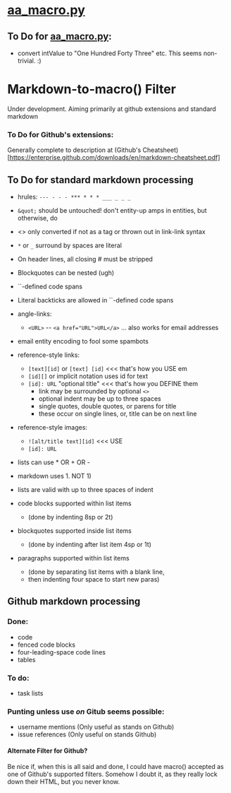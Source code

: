 # [aa_macro.py](aa_macro.py)

## To Do for [aa_macro.py](aa_macro.py):

 * convert intValue to "One Hundred Forty Three" etc. This seems non-trivial. :)

# Markdown-to-macro\(\) Filter

Under development. Aiming primarily at github extensions and standard markdown

### To Do for Github's extensions:

Generally complete to description at (Github's Cheatsheet)[https://enterprise.github.com/downloads/en/markdown-cheatsheet.pdf]

## To Do for standard markdown processing

* hrules: `--- - - - *** * * * ___ _ _ _`
* `&quot;` should be untouched! don't entity-up amps in entities, but otherwise, do
* <> only converted if not as a tag or thrown out in link-link syntax
* `*` or `_` surround by spaces are literal
* On header lines, all closing # must be stripped
* Blockquotes can be nested (ugh)
* \`\`-defined code spans
* Literal backticks are allowed in \`\`-defined code spans
* angle-links:
  *	`<URL>` -- `<a href="URL">URL</a>` ... also works for email addresses
* email entity encoding to fool some spambots
* reference-style links:
  * `[text][id]` or `[text] [id]`   <<< that's how you USE em
  * `[id][]`                          or implicit notation uses id for text
  * `[id]: URL` "optional title" <<< that's how you DEFINE them
    * link may be surrounded by optional `<>`
    * optional indent may be up to three spaces
    * single quotes, double quotes, or parens for title
    * these occur on single lines, or, title can be on next line

* reference-style images:
  * `![alt/title text][id]`     <<< USE
  * `[id]: URL`

* lists can use \* OR \+ OR \-
* markdown uses 1\. NOT 1\)
* lists are valid with up to three spaces of indent
* code blocks supported within list items
  * (done by indenting 8sp or 2t)

* blockquotes supported inside list items
  * (done by indenting after list item 4sp or 1t)

* paragraphs supported within list items
  * (done by separating list items with a blank line,
  * then indenting four space to start new paras)

## Github markdown processing

### Done:

* code
* fenced code blocks
* four-leading-space code lines
* tables

### To do:

* task lists

### Punting unless use *on* Gitub seems possible:

* username mentions \(Only useful as stands on Github\)
* issue references \(Only useful on stands Github\)

#### Alternate Filter for Github?

Be nice if, when this is all said and done, I could have macro\(\) accepted
as one of Github's supported filters. Somehow I doubt it, as they really
lock down their HTML, but you never know.
